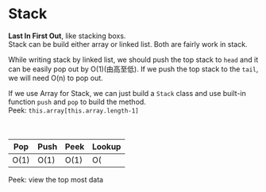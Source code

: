 # Stack
<b>Last In First Out</b>, like stacking boxs. <br>
Stack can be build either array or linked list. Both are fairly work in stack.

While writing stack by linked list, we should push the top stack to `head` and it can be easily pop out by O(1)(由高至低). If we push the top stack to the `tail`, we will need O(n) to pop out. 

If we use Array for Stack, we can just build a `Stack` class and use built-in function `push` and `pop` to build the method. <br>
Peek: `this.array[this.array.length-1]`
<br><br><br>


| Pop | Push | Peek | Lookup |
|-----|------|------|--------|
| O(1)| O(1) | O(1) | O(

Peek: view the top most data
